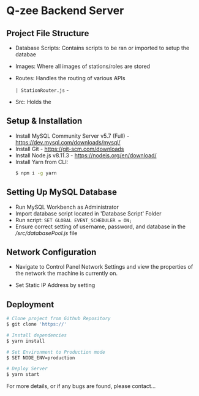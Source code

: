 # Q-zee Backend Server

## Project File Structure
* Database Scripts: Contains scripts to be ran or imported to setup the databae
* Images: Where all images of stations/roles are stored
* Routes: Handles the routing of various APIs

	`| StationRouter.js` - 
* Src: Holds the 

## Setup & Installation

* Install MySQL Community Server v5.7 (Full) - https://dev.mysql.com/downloads/mysql/
* Install Git - https://git-scm.com/downloads
* Install Node.js v8.11.3 - https://nodejs.org/en/download/
* Install Yarn from CLI:
	```bash 
	$ npm i -g yarn
	```

## Setting Up MySQL Database
* Run MySQL Workbench as Administrator
* Import database script located in 'Database Script' Folder
* Run script: `SET GLOBAL EVENT_SCHEDULER = ON;`
* Ensure correct setting of username, password, and database in the */src/databasePool.js* file

## Network Configuration
* Navigate to Control Panel Network Settings and view the properties of the network the machine is currently on.

* Set Static IP Address by setting

## Deployment
```bash
# Clone project from Github Repository
$ git clone 'https://'

# Install dependencies
$ yarn install

# Set Environment to Production mode
$ SET NODE_ENV=production

# Deploy Server
$ yarn start
```

For more details, or if any bugs are found, please contact...
